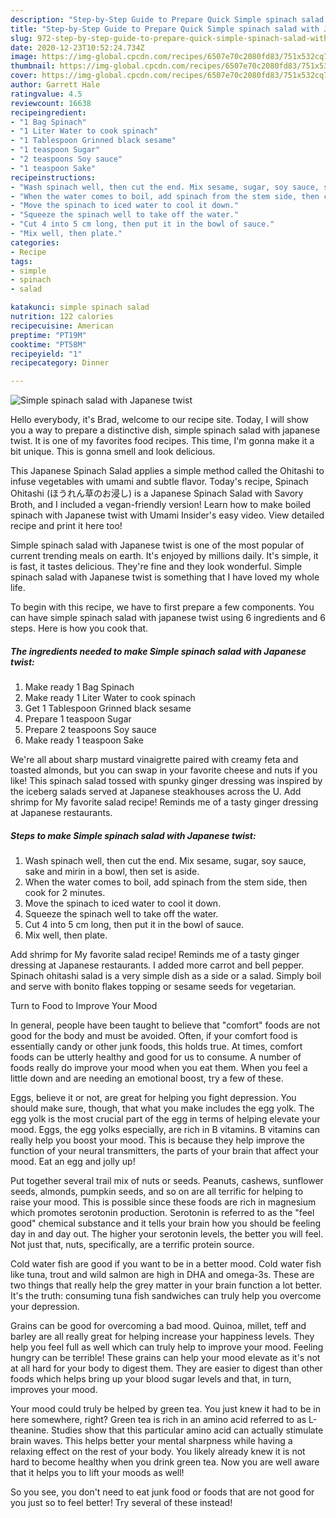```yaml
---
description: "Step-by-Step Guide to Prepare Quick Simple spinach salad with Japanese twist"
title: "Step-by-Step Guide to Prepare Quick Simple spinach salad with Japanese twist"
slug: 972-step-by-step-guide-to-prepare-quick-simple-spinach-salad-with-japanese-twist
date: 2020-12-23T10:52:24.734Z
image: https://img-global.cpcdn.com/recipes/6507e70c2080fd83/751x532cq70/simple-spinach-salad-with-japanese-twist-recipe-main-photo.jpg
thumbnail: https://img-global.cpcdn.com/recipes/6507e70c2080fd83/751x532cq70/simple-spinach-salad-with-japanese-twist-recipe-main-photo.jpg
cover: https://img-global.cpcdn.com/recipes/6507e70c2080fd83/751x532cq70/simple-spinach-salad-with-japanese-twist-recipe-main-photo.jpg
author: Garrett Hale
ratingvalue: 4.5
reviewcount: 16638
recipeingredient:
- "1 Bag Spinach"
- "1 Liter Water to cook spinach"
- "1 Tablespoon Grinned black sesame"
- "1 teaspoon Sugar"
- "2 teaspoons Soy sauce"
- "1 teaspoon Sake"
recipeinstructions:
- "Wash spinach well, then cut the end. Mix sesame, sugar, soy sauce, sake and mirin in a bowl, then set is aside."
- "When the water comes to boil, add spinach from the stem side, then cook for 2 minutes."
- "Move the spinach to iced water to cool it down."
- "Squeeze the spinach well to take off the water."
- "Cut 4 into 5 cm long, then put it in the bowl of sauce."
- "Mix well, then plate."
categories:
- Recipe
tags:
- simple
- spinach
- salad

katakunci: simple spinach salad 
nutrition: 122 calories
recipecuisine: American
preptime: "PT19M"
cooktime: "PT58M"
recipeyield: "1"
recipecategory: Dinner

---
```



![Simple spinach salad with Japanese twist](https://img-global.cpcdn.com/recipes/6507e70c2080fd83/751x532cq70/simple-spinach-salad-with-japanese-twist-recipe-main-photo.jpg)

Hello everybody, it's Brad, welcome to our recipe site. Today, I will show you a way to prepare a distinctive dish, simple spinach salad with japanese twist. It is one of my favorites food recipes. This time, I'm gonna make it a bit unique. This is gonna smell and look delicious.

This Japanese Spinach Salad applies a simple method called the Ohitashi to infuse vegetables with umami and subtle flavor. Today&#39;s recipe, Spinach Ohitashi (ほうれん草のお浸し) is a Japanese Spinach Salad with Savory Broth, and I included a vegan-friendly version! Learn how to make boiled spinach with Japanese twist with Umami Insider&#39;s easy video. View detailed recipe and print it here too!

Simple spinach salad with Japanese twist is one of the most popular of current trending meals on earth. It's enjoyed by millions daily. It's simple, it is fast, it tastes delicious. They're fine and they look wonderful. Simple spinach salad with Japanese twist is something that I have loved my whole life.


To begin with this recipe, we have to first prepare a few components. You can have simple spinach salad with japanese twist using 6 ingredients and 6 steps. Here is how you cook that.

<!--inarticleads1-->

##### The ingredients needed to make Simple spinach salad with Japanese twist:

1. Make ready 1 Bag Spinach
1. Make ready 1 Liter Water to cook spinach
1. Get 1 Tablespoon Grinned black sesame
1. Prepare 1 teaspoon Sugar
1. Prepare 2 teaspoons Soy sauce
1. Make ready 1 teaspoon Sake


We&#39;re all about sharp mustard vinaigrette paired with creamy feta and toasted almonds, but you can swap in your favorite cheese and nuts if you like! This spinach salad tossed with spunky ginger dressing was inspired by the iceberg salads served at Japanese steakhouses across the U. Add shrimp for My favorite salad recipe! Reminds me of a tasty ginger dressing at Japanese restaurants. 

<!--inarticleads2-->

##### Steps to make Simple spinach salad with Japanese twist:

1. Wash spinach well, then cut the end. Mix sesame, sugar, soy sauce, sake and mirin in a bowl, then set is aside.
1. When the water comes to boil, add spinach from the stem side, then cook for 2 minutes.
1. Move the spinach to iced water to cool it down.
1. Squeeze the spinach well to take off the water.
1. Cut 4 into 5 cm long, then put it in the bowl of sauce.
1. Mix well, then plate.


Add shrimp for My favorite salad recipe! Reminds me of a tasty ginger dressing at Japanese restaurants. I added more carrot and bell pepper. Spinach ohitashi salad is a very simple dish as a side or a salad. Simply boil and serve with bonito flakes topping or sesame seeds for vegetarian. 

Turn to Food to Improve Your Mood


In general, people have been taught to believe that "comfort" foods are not good for the body and must be avoided. Often, if your comfort food is essentially candy or other junk foods, this holds true. At times, comfort foods can be utterly healthy and good for us to consume. A number of foods really do improve your mood when you eat them. When you feel a little down and are needing an emotional boost, try a few of these.

Eggs, believe it or not, are great for helping you fight depression. You should make sure, though, that what you make includes the egg yolk. The egg yolk is the most crucial part of the egg in terms of helping elevate your mood. Eggs, the egg yolks especially, are rich in B vitamins. B vitamins can really help you boost your mood. This is because they help improve the function of your neural transmitters, the parts of your brain that affect your mood. Eat an egg and jolly up!

Put together several trail mix of nuts or seeds. Peanuts, cashews, sunflower seeds, almonds, pumpkin seeds, and so on are all terrific for helping to raise your mood. This is possible since these foods are rich in magnesium which promotes serotonin production. Serotonin is referred to as the "feel good" chemical substance and it tells your brain how you should be feeling day in and day out. The higher your serotonin levels, the better you will feel. Not just that, nuts, specifically, are a terrific protein source.

Cold water fish are good if you want to be in a better mood. Cold water fish like tuna, trout and wild salmon are high in DHA and omega-3s. These are two things that really help the grey matter in your brain function a lot better. It's the truth: consuming tuna fish sandwiches can truly help you overcome your depression. 

Grains can be good for overcoming a bad mood. Quinoa, millet, teff and barley are all really great for helping increase your happiness levels. They help you feel full as well which can truly help to improve your mood. Feeling hungry can be terrible! These grains can help your mood elevate as it's not at all hard for your body to digest them. They are easier to digest than other foods which helps bring up your blood sugar levels and that, in turn, improves your mood.

Your mood could truly be helped by green tea. You just knew it had to be in here somewhere, right? Green tea is rich in an amino acid referred to as L-theanine. Studies show that this particular amino acid can actually stimulate brain waves. This helps better your mental sharpness while having a relaxing effect on the rest of your body. You likely already knew it is not hard to become healthy when you drink green tea. Now you are well aware that it helps you to lift your moods as well!

So you see, you don't need to eat junk food or foods that are not good for you just so to feel better! Try several of these instead!

